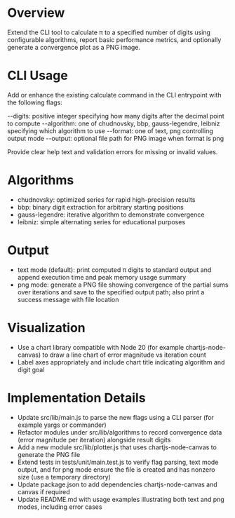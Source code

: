 # Overview
Extend the CLI tool to calculate π to a specified number of digits using configurable algorithms, report basic performance metrics, and optionally generate a convergence plot as a PNG image.

# CLI Usage
Add or enhance the existing calculate command in the CLI entrypoint with the following flags:

--digits: positive integer specifying how many digits after the decimal point to compute
--algorithm: one of chudnovsky, bbp, gauss-legendre, leibniz specifying which algorithm to use
--format: one of text, png controlling output mode
--output: optional file path for PNG image when format is png

Provide clear help text and validation errors for missing or invalid values.

# Algorithms
- chudnovsky: optimized series for rapid high-precision results
- bbp: binary digit extraction for arbitrary starting positions
- gauss-legendre: iterative algorithm to demonstrate convergence
- leibniz: simple alternating series for educational purposes

# Output
- text mode (default): print computed π digits to standard output and append execution time and peak memory usage summary
- png mode: generate a PNG file showing convergence of the partial sums over iterations and save to the specified output path; also print a success message with file location

# Visualization
- Use a chart library compatible with Node 20 (for example chartjs-node-canvas) to draw a line chart of error magnitude vs iteration count
- Label axes appropriately and include chart title indicating algorithm and digit goal

# Implementation Details
- Update src/lib/main.js to parse the new flags using a CLI parser (for example yargs or commander)
- Refactor modules under src/lib/algorithms to record convergence data (error magnitude per iteration) alongside result digits
- Add a new module src/lib/plotter.js that uses chartjs-node-canvas to generate the PNG file
- Extend tests in tests/unit/main.test.js to verify flag parsing, text mode output, and for png mode ensure the file is created and has nonzero size (use a temporary directory)
- Update package.json to add dependencies chartjs-node-canvas and canvas if required
- Update README.md with usage examples illustrating both text and png modes, including error cases
